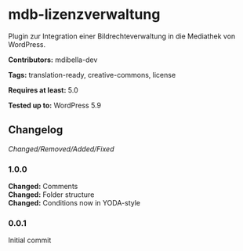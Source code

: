 # mdb-lizenzverwaltung
Plugin zur Integration einer Bildrechteverwaltung in die Mediathek von WordPress.

__Contributors:__ mdibella-dev

__Tags:__  translation-ready, creative-commons, license

__Requires at least:__ 5.0  

__Tested up to:__ WordPress 5.9  


## Changelog
*Changed/Removed/Added/Fixed*


### 1.0.0
**Changed:** Comments  
**Changed:** Folder structure    
**Changed:** Conditions now in YODA-style   


### 0.0.1
Initial commit  
